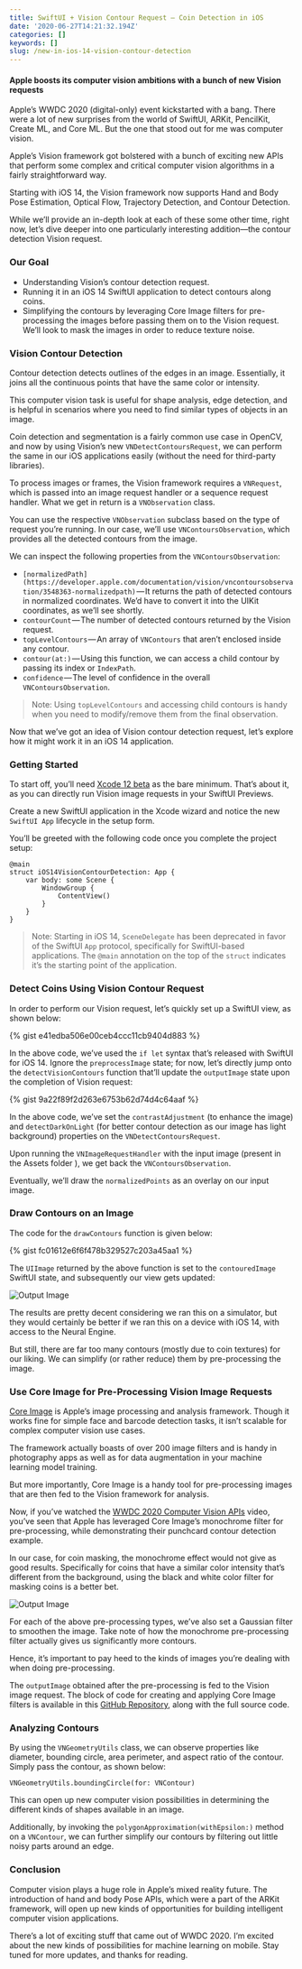 ```yaml
---
title: SwiftUI + Vision Contour Request — Coin Detection in iOS
date: '2020-06-27T14:21:32.194Z'
categories: []
keywords: []
slug: /new-in-ios-14-vision-contour-detection
---
```


#### Apple boosts its computer vision ambitions with a bunch of new Vision requests

Apple’s WWDC 2020 (digital-only) event kickstarted with a bang. There were a lot of new surprises from the world of SwiftUI, ARKit, PencilKit, Create ML, and Core ML. But the one that stood out for me was computer vision.

Apple’s Vision framework got bolstered with a bunch of exciting new APIs that perform some complex and critical computer vision algorithms in a fairly straightforward way.

Starting with iOS 14, the Vision framework now supports Hand and Body Pose Estimation, Optical Flow, Trajectory Detection, and Contour Detection.

While we’ll provide an in-depth look at each of these some other time, right now, let’s dive deeper into one particularly interesting addition—the contour detection Vision request.

### Our Goal

*   Understanding Vision’s contour detection request.
*   Running it in an iOS 14 SwiftUI application to detect contours along coins.
*   Simplifying the contours by leveraging Core Image filters for pre-processing the images before passing them on to the Vision request. We’ll look to mask the images in order to reduce texture noise.

### Vision Contour Detection

Contour detection detects outlines of the edges in an image. Essentially, it joins all the continuous points that have the same color or intensity.

This computer vision task is useful for shape analysis, edge detection, and is helpful in scenarios where you need to find similar types of objects in an image.

Coin detection and segmentation is a fairly common use case in OpenCV, and now by using Vision’s new `VNDetectContoursRequest`, we can perform the same in our iOS applications easily (without the need for third-party libraries).

To process images or frames, the Vision framework requires a `VNRequest`, which is passed into an image request handler or a sequence request handler. What we get in return is a `VNObservation` class.

You can use the respective `VNObservation` subclass based on the type of request you’re running. In our case, we’ll use `VNContoursObservation`, which provides all the detected contours from the image.

We can inspect the following properties from the `VNContoursObservation`:

*   `[normalizedPath](https://developer.apple.com/documentation/vision/vncontoursobservation/3548363-normalizedpath)` — It returns the path of detected contours in normalized coordinates. We’d have to convert it into the UIKit coordinates, as we’ll see shortly.
*   `contourCount` — The number of detected contours returned by the Vision request.
*   `topLevelContours` — An array of `VNContours` that aren’t enclosed inside any contour.
*   `contour(at:)` — Using this function, we can access a child contour by passing its index or `IndexPath`.
*   `confidence` — The level of confidence in the overall `VNContoursObservation`.

> Note: Using `topLevelContours` and accessing child contours is handy when you need to modify/remove them from the final observation.

Now that we’ve got an idea of Vision contour detection request, let’s explore how it might work it in an iOS 14 application.

### Getting Started

To start off, you’ll need [Xcode 12 beta](https://developer.apple.com/documentation/xcode-release-notes/xcode-12-beta-release-notes) as the bare minimum. That’s about it, as you can directly run Vision image requests in your SwiftUI Previews.

Create a new SwiftUI application in the Xcode wizard and notice the new `SwiftUI App` lifecycle in the setup form.

You’ll be greeted with the following code once you complete the project setup:

```
@main  
struct iOS14VisionContourDetection: App {  
    var body: some Scene {  
        WindowGroup {  
            ContentView()  
        }  
    }  
}
```

> Note: Starting in iOS 14, `SceneDelegate` has been deprecated in favor of the SwiftUI `App` protocol, specifically for SwiftUI-based applications. The `@main` annotation on the top of the `struct` indicates it’s the starting point of the application.

### Detect Coins Using Vision Contour Request

In order to perform our Vision request, let’s quickly set up a SwiftUI view, as shown below:

{% gist e41edba506e00ceb4ccc11cb9404d883 %}

In the above code, we’ve used the `if let` syntax that’s released with SwiftUI for iOS 14. Ignore the `preprocessImage` state; for now, let’s directly jump onto the `detectVisionContours` function that’ll update the `outputImage` state upon the completion of Vision request:

{% gist 9a22f89f2d263e6753b62d74d4c64aaf %}

In the above code, we’ve set the `contrastAdjustment` (to enhance the image) and `detectDarkOnLight` (for better contour detection as our image has light background) properties on the `VNDetectContoursRequest`.

Upon running the `VNImageRequestHandler` with the input image (present in the Assets folder ), we get back the `VNContoursObservation`.

Eventually, we’ll draw the `normalizedPoints` as an overlay on our input image.

### Draw Contours on an Image

The code for the `drawContours` function is given below:

{% gist fc01612e6f6f478b329527c203a45aa1 %}

The `UIImage` returned by the above function is set to the `contouredImage` SwiftUI state, and subsequently our view gets updated:

![Output Image](/assets/screenshots/draw-contours-image-output.jpeg)

The results are pretty decent considering we ran this on a simulator, but they would certainly be better if we ran this on a device with iOS 14, with access to the Neural Engine.

But still, there are far too many contours (mostly due to coin textures) for our liking. We can simplify (or rather reduce) them by pre-processing the image.

### Use Core Image for Pre-Processing Vision Image Requests

[Core Image](https://developer.apple.com/documentation/coreimage) is Apple’s image processing and analysis framework. Though it works fine for simple face and barcode detection tasks, it isn’t scalable for complex computer vision use cases.

The framework actually boasts of over 200 image filters and is handy in photography apps as well as for data augmentation in your machine learning model training.

But more importantly, Core Image is a handy tool for pre-processing images that are then fed to the Vision framework for analysis.

Now, if you’ve watched the [WWDC 2020 Computer Vision APIs](https://developer.apple.com/videos/play/wwdc2020/10673) video, you’ve seen that Apple has leveraged Core Image’s monochrome filter for pre-processing, while demonstrating their punchcard contour detection example.

In our case, for coin masking, the monochrome effect would not give as good results. Specifically for coins that have a similar color intensity that’s different from the background, using the black and white color filter for masking coins is a better bet.

![Output Image](/assets/screenshots/coin-detection-core-image-masking.png)

For each of the above pre-processing types, we’ve also set a Gaussian filter to smoothen the image. Take note of how the monochrome pre-processing filter actually gives us significantly more contours.

Hence, it’s important to pay heed to the kinds of images you’re dealing with when doing pre-processing.

The `outputImage` obtained after the pre-processing is fed to the Vision image request. The block of code for creating and applying Core Image filters is available in this [GitHub Repository](https://github.com/anupamchugh/iOS14-Resources/tree/master/iOS14VisionContourDetection), along with the full source code.

### Analyzing Contours

By using the `VNGeometryUtils` class, we can observe properties like diameter, bounding circle, area perimeter, and aspect ratio of the contour. Simply pass the contour, as shown below:

```
VNGeometryUtils.boundingCircle(for: VNContour)
```

This can open up new computer vision possibilities in determining the different kinds of shapes available in an image.

Additionally, by invoking the `polygonApproximation(withEpsilon:)` method on a `VNContour`, we can further simplify our contours by filtering out little noisy parts around an edge.

### Conclusion

Computer vision plays a huge role in Apple’s mixed reality future. The introduction of hand and body Pose APIs, which were a part of the ARKit framework, will open up new kinds of opportunities for building intelligent computer vision applications.

There’s a lot of exciting stuff that came out of WWDC 2020. I’m excited about the new kinds of possibilities for machine learning on mobile. Stay tuned for more updates, and thanks for reading.
